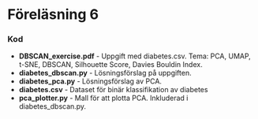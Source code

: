 # Föreläsning 6

### Kod

* **DBSCAN_exercise.pdf** - Uppgift med diabetes.csv. Tema: PCA, UMAP, t-SNE, DBSCAN, Silhouette Score, Davies Bouldin Index.
* **diabetes_dbscan.py** - Lösningsförslag på uppgiften. 
* **diabetes_pca.py** - Lösningsförslag av PCA.
* **diabetes.csv** - Dataset för binär klassifikation av diabetes
* **pca_plotter.py** - Mall för att plotta PCA. Inkluderad i diabetes_dbscan.py.
